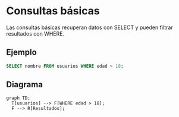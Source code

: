 # Consultas básicas

Las consultas básicas recuperan datos con SELECT y pueden filtrar resultados con WHERE.

## Ejemplo
```sql
SELECT nombre FROM usuarios WHERE edad > 18;
```

## Diagrama
```mermaid
graph TD;
  T[usuarios] --> F[WHERE edad > 18];
  F --> R[Resultados];
```
